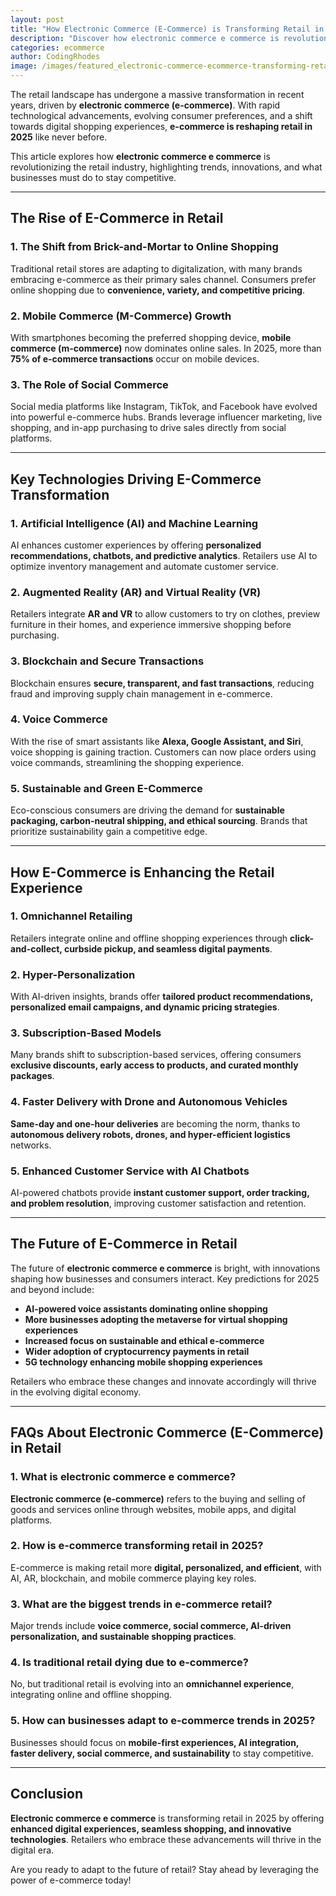 ```yaml
---
layout: post
title: "How Electronic Commerce (E-Commerce) is Transforming Retail in 2025"
description: "Discover how electronic commerce e commerce is revolutionizing the retail industry in 2025. Learn about the latest trends, technologies, and innovations shaping the future of online and offline shopping."
categories: ecommerce
author: CodingRhodes
image: /images/featured_electronic-commerce-ecommerce-transforming-retail-2025.webp
---
```


The retail landscape has undergone a massive transformation in recent years, driven by **electronic commerce (e-commerce)**. With rapid technological advancements, evolving consumer preferences, and a shift towards digital shopping experiences, **e-commerce is reshaping retail in 2025** like never before. 

This article explores how **electronic commerce e commerce** is revolutionizing the retail industry, highlighting trends, innovations, and what businesses must do to stay competitive.

---

## The Rise of E-Commerce in Retail

### 1. The Shift from Brick-and-Mortar to Online Shopping
Traditional retail stores are adapting to digitalization, with many brands embracing e-commerce as their primary sales channel. Consumers prefer online shopping due to **convenience, variety, and competitive pricing**.

### 2. Mobile Commerce (M-Commerce) Growth
With smartphones becoming the preferred shopping device, **mobile commerce (m-commerce)** now dominates online sales. In 2025, more than **75% of e-commerce transactions** occur on mobile devices.

### 3. The Role of Social Commerce
Social media platforms like Instagram, TikTok, and Facebook have evolved into powerful e-commerce hubs. Brands leverage influencer marketing, live shopping, and in-app purchasing to drive sales directly from social platforms.

---

## Key Technologies Driving E-Commerce Transformation

### 1. Artificial Intelligence (AI) and Machine Learning
AI enhances customer experiences by offering **personalized recommendations, chatbots, and predictive analytics**. Retailers use AI to optimize inventory management and automate customer service.

### 2. Augmented Reality (AR) and Virtual Reality (VR)
Retailers integrate **AR and VR** to allow customers to try on clothes, preview furniture in their homes, and experience immersive shopping before purchasing.

### 3. Blockchain and Secure Transactions
Blockchain ensures **secure, transparent, and fast transactions**, reducing fraud and improving supply chain management in e-commerce.

### 4. Voice Commerce
With the rise of smart assistants like **Alexa, Google Assistant, and Siri**, voice shopping is gaining traction. Customers can now place orders using voice commands, streamlining the shopping experience.

### 5. Sustainable and Green E-Commerce
Eco-conscious consumers are driving the demand for **sustainable packaging, carbon-neutral shipping, and ethical sourcing**. Brands that prioritize sustainability gain a competitive edge.

---

## How E-Commerce is Enhancing the Retail Experience

### 1. Omnichannel Retailing
Retailers integrate online and offline shopping experiences through **click-and-collect, curbside pickup, and seamless digital payments**.

### 2. Hyper-Personalization
With AI-driven insights, brands offer **tailored product recommendations, personalized email campaigns, and dynamic pricing strategies**.

### 3. Subscription-Based Models
Many brands shift to subscription-based services, offering consumers **exclusive discounts, early access to products, and curated monthly packages**.

### 4. Faster Delivery with Drone and Autonomous Vehicles
**Same-day and one-hour deliveries** are becoming the norm, thanks to **autonomous delivery robots, drones, and hyper-efficient logistics** networks.

### 5. Enhanced Customer Service with AI Chatbots
AI-powered chatbots provide **instant customer support, order tracking, and problem resolution**, improving customer satisfaction and retention.

---

## The Future of E-Commerce in Retail

The future of **electronic commerce e commerce** is bright, with innovations shaping how businesses and consumers interact. Key predictions for 2025 and beyond include:

- **AI-powered voice assistants dominating online shopping**
- **More businesses adopting the metaverse for virtual shopping experiences**
- **Increased focus on sustainable and ethical e-commerce**
- **Wider adoption of cryptocurrency payments in retail**
- **5G technology enhancing mobile shopping experiences**

Retailers who embrace these changes and innovate accordingly will thrive in the evolving digital economy.

---

## FAQs About Electronic Commerce (E-Commerce) in Retail

### 1. What is electronic commerce e commerce?
**Electronic commerce (e-commerce)** refers to the buying and selling of goods and services online through websites, mobile apps, and digital platforms.

### 2. How is e-commerce transforming retail in 2025?
E-commerce is making retail more **digital, personalized, and efficient**, with AI, AR, blockchain, and mobile commerce playing key roles.

### 3. What are the biggest trends in e-commerce retail?
Major trends include **voice commerce, social commerce, AI-driven personalization, and sustainable shopping practices**.

### 4. Is traditional retail dying due to e-commerce?
No, but traditional retail is evolving into an **omnichannel experience**, integrating online and offline shopping.

### 5. How can businesses adapt to e-commerce trends in 2025?
Businesses should focus on **mobile-first experiences, AI integration, faster delivery, social commerce, and sustainability** to stay competitive.

---

## Conclusion

**Electronic commerce e commerce** is transforming retail in 2025 by offering **enhanced digital experiences, seamless shopping, and innovative technologies**. Retailers who embrace these advancements will thrive in the digital era. 

Are you ready to adapt to the future of retail? Stay ahead by leveraging the power of e-commerce today!
